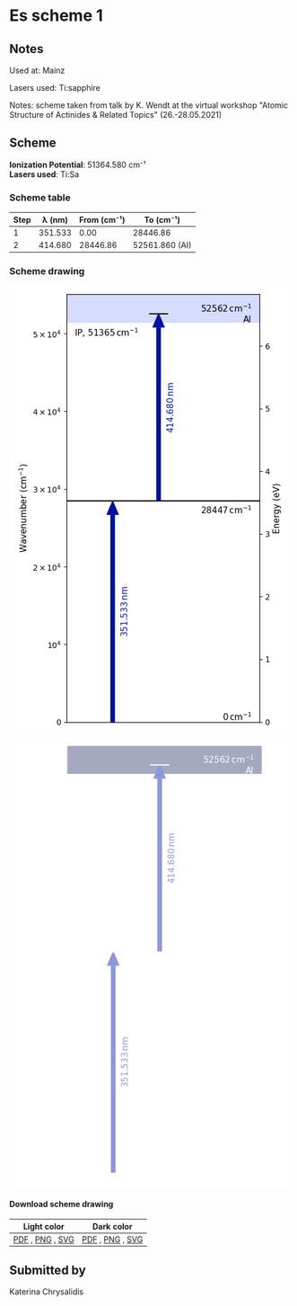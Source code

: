 # Es scheme 1

## Notes

Used at: Mainz

Lasers used: Ti:sapphire

Notes: scheme taken from talk by K. Wendt at the virtual workshop &quot;Atomic Structure of Actinides &amp; Related Topics&quot; (26.-28.05.2021)





## Scheme

**Ionization Potential**: 51364.580 cm⁻¹  
**Lasers used**: Ti:Sa

### Scheme table

| Step | λ (nm)  | From (cm⁻¹) |   To (cm⁻¹)    |
| ---- | ------- | ----------- | -------------- |
| 1    | 351.533 | 0.00        | 28446.86       |
| 2    | 414.680 | 28446.86    | 52561.860 (AI) |


### Scheme drawing

![es scheme, light mode](es-001/es-001-light.png#only-light)
![es scheme, dark mode](es-001/es-001-dark-web.png#only-dark)

#### Download scheme drawing

|                                            Light color                                            |                                           Dark color                                           |
| ------------------------------------------------------------------------------------------------- | ---------------------------------------------------------------------------------------------- |
| [PDF](es-001/es-001-light.pdf) , [PNG](es-001/es-001-light.png) , [SVG](es-001/es-001-light.svg)  | [PDF](es-001/es-001-dark.pdf) , [PNG](es-001/es-001-dark.png) , [SVG](es-001/es-001-dark.svg)  |


## Submitted by

Katerina Chrysalidis

